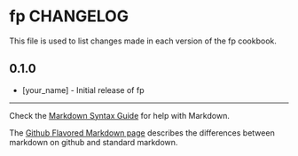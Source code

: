 fp CHANGELOG
============

This file is used to list changes made in each version of the fp cookbook.

0.1.0
-----
- [your_name] - Initial release of fp

- - -
Check the [Markdown Syntax Guide](http://daringfireball.net/projects/markdown/syntax) for help with Markdown.

The [Github Flavored Markdown page](http://github.github.com/github-flavored-markdown/) describes the differences between markdown on github and standard markdown.
